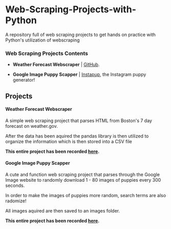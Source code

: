 # Web-Scraping-Projects-with-Python

A repository full of web scraping projects to get hands on practice with Python's utilization of webscraping

### Web Scraping Projects Contents

* **Weather Forecast Webscraper** | <a href="https://github.com/elianalopez/Web-Scraping-Projects-with-Python/tree/main/Weather-Forecast-Web-Scraper">GitHub</a>.

* **Google Image Puppy Scapper** | <a href="https://github.com/elianalopez/Instapup">Instapup</a>, the Instagram puppy generator!

## Projects

#### Weather Forecast Webscraper

A simple web scraping project that parses HTML from Boston's 7 day forecast on weather.gov.

After the data has been aquired the pandas library is then utilized to organize the information which is then stored into a CSV file

**This entire project has been recorded <a href="https://github.com/elianalopez/Web-Scraping-Projects-with-Python/tree/main/Weather-Forecast-Web-Scraper">here</a>.**

#### Google Image Puppy Scapper

A cute and function web scraping project that parses through the Google Image website to randomly download 1 - 80 images of puppies every 300 seconds. 

In order to make the images of puppies more random, search terms are also radomize! 

All images aquired are then saved to an images folder. 

**This entire project has been recorded <a href="https://github.com/elianalopez/Web-Scraping-Projects-with-Python/tree/main/Google%20Images%20Puppy%20Scapper">here</a>.**
